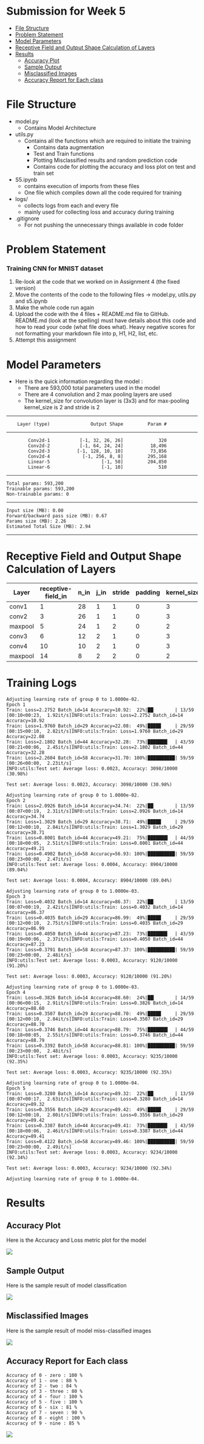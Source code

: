 # Submission for Week 5
- [File Structure](#File-Structure)
- [Problem Statement](#Problem-Statement)
- [Model Parameters](#Model-Parameters)
- [Receptive Field and Output Shape Calculation of Layers](#Receptive-Field-and-Output-Shape-Calculation-of-Layers)
- [Results](#Results)
    * [Accuracy Plot](#Accuracy-Plot)
    * [Sample Output](#Sample-Output)
    * [Misclassified Images](#Misclassified-Images)
    * [Accuracy Report for Each class](#Accuracy-Report-for-Each-class )

# File Structure
* model.py 
    * Contains Model Architecture
* utils.py
    * Contains all the functions which are required to initiate the training
        * Contains data augmentation
        * Test and Train functions 
        * Plotting Misclassified results and random prediction code 
        * Contains code for plotting the accuracy and loss plot on test and train set
* S5.ipynb
    * contains execution of imports from these files
    * One file which compiles down all the code required for training
* logs/ 
    * collects logs from each and every file 
    * mainly used for collecting loss and accuracy during training
* .gitignore
    * For not pushing the unnecessary things available in code folder


# Problem Statement
### Training CNN for MNIST dataset
1. Re-look at the code that we worked on in Assignment 4 (the fixed version)
2. Move the contents of the code to the following files -> model.py, utils.py and s5.ipynb
3. Make the whole code run again
4. Upload the code with the 4 files + README.md file to GitHub. README.md (look at the spelling) must have details about this code and how to read your code (what file does what). Heavy negative scores for not formatting your markdown file into p, H1, H2, list, etc.
5. Attempt this assignment


# Model Parameters

* Here is the quick information regarding the model :
    * There are 593,000 total parameters used in the model 
    * There are 4 convolution and 2 max pooling layers are used 
    * The kernel_size for convolution layer is (3x3) and for max-pooling kernel_size is 2 and stride is 2 

----------------------------------------------------------------
        Layer (type)               Output Shape         Param #
----------------------------------------------------------------
            Conv2d-1           [-1, 32, 26, 26]             320
            Conv2d-2           [-1, 64, 24, 24]          18,496
            Conv2d-3          [-1, 128, 10, 10]          73,856
            Conv2d-4            [-1, 256, 8, 8]         295,168
            Linear-5                   [-1, 50]         204,850
            Linear-6                   [-1, 10]             510

----------------------------------------------------------------
    Total params: 593,200
    Trainable params: 593,200
    Non-trainable params: 0
----------------------------------------------------------------
    Input size (MB): 0.00
    Forward/backward pass size (MB): 0.67
    Params size (MB): 2.26
    Estimated Total Size (MB): 2.94
----------------------------------------------------------------

# Receptive Field and Output Shape Calculation of Layers

Layer |  receptive-field_in |  n_in |   j_in |   stride |  padding |  kernel_size  | recptive-field out | n_out |  j_out   
--- | --- | --- | --- |--- |--- |--- |--- |--- |--- |
conv1 |  1 |  28|  1 |  1 |  0 |  3 |  3 |  26 | 1  | 
conv2 |  3  | 26 | 1  | 1  | 0 |  3  | 5  | 24 | 1  | 
maxpool |5 |  24 | 1 |  2 |  0 |  2  | 6  | 12 | 2  | 
conv3 |  6 |  12|  2 |  1 |  0 |  3  | 10 | 10 | 2  | 
conv4 |  10 | 10| 2  | 1  | 0  | 3  | 14 | 8|   2  |
maxpool| 14 | 8 |  2 |  2 |  0|   2|   16|  4 |  4|   


# Training Logs

    Adjusting learning rate of group 0 to 1.0000e-02.
    Epoch 1
    Train: Loss=2.2752 Batch_id=14 Accuracy=10.92:  22%|██▏       | 13/59 [00:10<00:23,  1.92it/s]INFO:utils:Train: Loss=2.2752 Batch_id=14 Accuracy=10.92
    Train: Loss=1.9760 Batch_id=29 Accuracy=22.08:  49%|████▉     | 29/59 [00:15<00:10,  2.82it/s]INFO:utils:Train: Loss=1.9760 Batch_id=29 Accuracy=22.08
    Train: Loss=2.1802 Batch_id=44 Accuracy=32.28:  73%|███████▎  | 43/59 [00:21<00:06,  2.45it/s]INFO:utils:Train: Loss=2.1802 Batch_id=44 Accuracy=32.28
    Train: Loss=2.2604 Batch_id=58 Accuracy=31.70: 100%|██████████| 59/59 [00:26<00:00,  2.23it/s]
    INFO:utils:Test set: Average loss: 0.0023, Accuracy: 3098/10000 (30.98%)

    Test set: Average loss: 0.0023, Accuracy: 3098/10000 (30.98%)

    Adjusting learning rate of group 0 to 1.0000e-02.
    Epoch 2
    Train: Loss=2.0926 Batch_id=14 Accuracy=34.74:  22%|██▏       | 13/59 [00:07<00:19,  2.31it/s]INFO:utils:Train: Loss=2.0926 Batch_id=14 Accuracy=34.74
    Train: Loss=1.3029 Batch_id=29 Accuracy=38.71:  49%|████▉     | 29/59 [00:12<00:10,  2.84it/s]INFO:utils:Train: Loss=1.3029 Batch_id=29 Accuracy=38.71
    Train: Loss=0.8001 Batch_id=44 Accuracy=49.21:  75%|███████▍  | 44/59 [00:18<00:05,  2.51it/s]INFO:utils:Train: Loss=0.8001 Batch_id=44 Accuracy=49.21
    Train: Loss=0.4902 Batch_id=58 Accuracy=56.93: 100%|██████████| 59/59 [00:23<00:00,  2.47it/s]
    INFO:utils:Test set: Average loss: 0.0004, Accuracy: 8904/10000 (89.04%)

    Test set: Average loss: 0.0004, Accuracy: 8904/10000 (89.04%)

    Adjusting learning rate of group 0 to 1.0000e-03.
    Epoch 3
    Train: Loss=0.4032 Batch_id=14 Accuracy=86.37:  22%|██▏       | 13/59 [00:07<00:19,  2.42it/s]INFO:utils:Train: Loss=0.4032 Batch_id=14 Accuracy=86.37
    Train: Loss=0.4035 Batch_id=29 Accuracy=86.99:  49%|████▉     | 29/59 [00:12<00:10,  2.75it/s]INFO:utils:Train: Loss=0.4035 Batch_id=29 Accuracy=86.99
    Train: Loss=0.4050 Batch_id=44 Accuracy=87.23:  73%|███████▎  | 43/59 [00:19<00:06,  2.37it/s]INFO:utils:Train: Loss=0.4050 Batch_id=44 Accuracy=87.23
    Train: Loss=0.3791 Batch_id=58 Accuracy=87.37: 100%|██████████| 59/59 [00:23<00:00,  2.48it/s]
    INFO:utils:Test set: Average loss: 0.0003, Accuracy: 9120/10000 (91.20%)

    Test set: Average loss: 0.0003, Accuracy: 9120/10000 (91.20%)

    Adjusting learning rate of group 0 to 1.0000e-03.
    Epoch 4
    Train: Loss=0.3826 Batch_id=14 Accuracy=88.60:  24%|██▎       | 14/59 [00:06<00:15,  2.91it/s]INFO:utils:Train: Loss=0.3826 Batch_id=14 Accuracy=88.60
    Train: Loss=0.3507 Batch_id=29 Accuracy=88.70:  49%|████▉     | 29/59 [00:12<00:10,  2.84it/s]INFO:utils:Train: Loss=0.3507 Batch_id=29 Accuracy=88.70
    Train: Loss=0.3746 Batch_id=44 Accuracy=88.79:  75%|███████▍  | 44/59 [00:18<00:05,  2.55it/s]INFO:utils:Train: Loss=0.3746 Batch_id=44 Accuracy=88.79
    Train: Loss=0.3392 Batch_id=58 Accuracy=88.81: 100%|██████████| 59/59 [00:23<00:00,  2.48it/s]
    INFO:utils:Test set: Average loss: 0.0003, Accuracy: 9235/10000 (92.35%)

    Test set: Average loss: 0.0003, Accuracy: 9235/10000 (92.35%)

    Adjusting learning rate of group 0 to 1.0000e-04.
    Epoch 5
    Train: Loss=0.3280 Batch_id=14 Accuracy=89.32:  22%|██▏       | 13/59 [00:07<00:17,  2.63it/s]INFO:utils:Train: Loss=0.3280 Batch_id=14 Accuracy=89.32
    Train: Loss=0.3556 Batch_id=29 Accuracy=89.42:  49%|████▉     | 29/59 [00:12<00:10,  2.80it/s]INFO:utils:Train: Loss=0.3556 Batch_id=29 Accuracy=89.42
    Train: Loss=0.3387 Batch_id=44 Accuracy=89.41:  73%|███████▎  | 43/59 [00:18<00:06,  2.46it/s]INFO:utils:Train: Loss=0.3387 Batch_id=44 Accuracy=89.41
    Train: Loss=0.4122 Batch_id=58 Accuracy=89.46: 100%|██████████| 59/59 [00:23<00:00,  2.49it/s]
    INFO:utils:Test set: Average loss: 0.0003, Accuracy: 9234/10000 (92.34%)

    Test set: Average loss: 0.0003, Accuracy: 9234/10000 (92.34%)

    Adjusting learning rate of group 0 to 1.0000e-04.



# Results

## Accuracy Plot
Here is the Accuracy and Loss metric plot for the model 

![](images/metric_plot.png)

## Sample Output
Here is the sample result of model classification 

![](images/results.png)

## Misclassified Images
Here is the sample result of model miss-classified images

![](images/miss_classified.png)

## Accuracy Report for Each class   

    Accuracy of 0 - zero : 100 %
    Accuracy of 1 - one : 88 %
    Accuracy of 2 - two : 84 %
    Accuracy of 3 - three : 80 %
    Accuracy of 4 - four : 100 %
    Accuracy of 5 - five : 100 %
    Accuracy of 6 - six : 81 %
    Accuracy of 7 - seven : 90 %
    Accuracy of 8 - eight : 100 %
    Accuracy of 9 - nine : 85 %
    
![](images/each_class.png)

